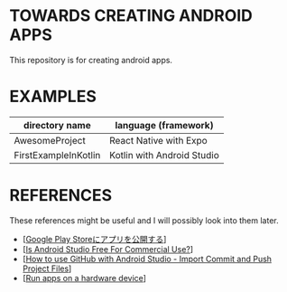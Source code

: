 # TOWARDS CREATING ANDROID APPS
This repository is for creating android apps.

# EXAMPLES

| directory name | language (framework) |
| --- | --- |
| AwesomeProject | React Native with Expo |
| FirstExampleInKotlin | Kotlin with Android Studio |

# REFERENCES
These references might be useful and I will possibly look into them later.

- [[Google Play Storeにアプリを公開する](https://qiita.com/minuro/items/536ac3f7c27c1442a1cb)]
- [[Is Android Studio Free For Commercial Use?](https://droidrant.com/is-android-studio-free-for-commercial-use/#Is_Android_Studio_Free_Or_Paid)]
- [[How to use GitHub with Android Studio - Import Commit and Push Project Files](https://dev.to/cardoso/how-to-use-github-with-android-studio-import-commit-and-push-project-files-39ee)]
- [[Run apps on a hardware device](https://developer.android.com/studio/run/device)]
